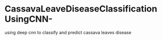 # CassavaLeaveDiseaseClassificationUsingCNN-
using deep cnn to classify and predict cassava leaves disease
